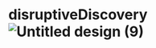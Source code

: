 # disruptiveDiscovery![Untitled design (9)](https://github.com/ingindIsrael/disruptiveDiscovery/assets/19786923/41f66d5c-11f8-43c4-b61f-650938bdabdb)
